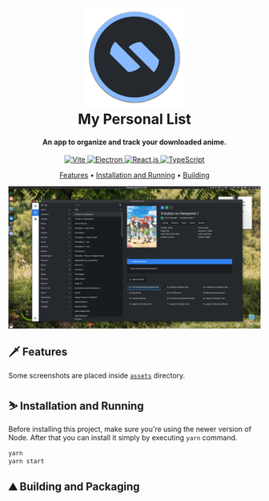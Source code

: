 <h1 align="center">
	<a href="https://github.com/SnekNOTSnake">
		<img src="https://github.com/SnekNOTSnake/my-personal-list/blob/master/assets/icon.png?raw=true" alt="Markdownify" width="200">
	</a>
	<br>
  	My Personal List
  </br>
</h1>

<h4 align="center">An app to organize and track your downloaded anime.</h4>

<p align="center">
  <a href="https://vitejs.dev/">
    <img src="https://img.shields.io/badge/Renderer-Vite-informational?style=flat&logo=vite&logoColor=white&color=2f80ed" alt="Vite">
  </a>
  <a href="https://electronjs.org/">
  <img src="https://img.shields.io/badge/Framework-Electron-informational?style=flat&logo=electron&logoColor=white&color=2f80ed" alt="Electron">
 </a>
  <a href="https://reactjs.org/">
    <img src="https://img.shields.io/badge/Library-React-informational?style=flat&logo=react&logoColor=white&color=2f80ed" alt="React.js">
  </a>
  <a href="https://typescriptlang.org/">
    <img src="https://img.shields.io/badge/Language-TypeScript-informational?style=flat&logo=typescript&logoColor=white&color=2f80ed" alt="TypeScript">
  </a>
</p>

<p align="center">
  <a href="#features">Features</a> •
  <a href="#installation-and-running">Installation and Running</a> •
  <a href="#building">Building</a>
</p>

![Explore](https://github.com/SnekNOTSnake/my-personal-list/blob/master/assets/screenshots/explore.png?raw=true)

## 🗡️ Features

Some screenshots are placed inside [`assets`](https://github.com/SnekNOTSnake/bulletproof-architecture/blob/master/assets) directory.

## ⛷️ Installation and Running

Before installing this project, make sure you're using the newer version of Node. After that you can install it simply by executing `yarn` command.

```bash
yarn
yarn start
```

## ⛰️ Building and Packaging
